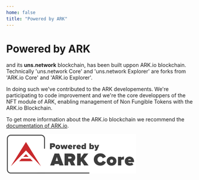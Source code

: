 ```yaml
---
home: false
title: "Powered by ARK"
---
```


# Powered by ARK

<unikname/> and its **uns.network** blockchain, has been built uppon ARK.io blockchain. Technically 'uns.network Core' and 'uns.network Explorer' are forks from 'ARK.io Core' and 'ARK.io Explorer'.

In doing such we've contributed to the ARK developements. We're participating to code improvement and we're the core developpers of the NFT module of ARK, enabling management of Non Fungible Tokens with the ARK.io Blockchain. 

To get more information about the ARK.io blockchain we recommend the [documentation of ARK.io](https://docs.ark.io).

![powered-by-ark](./images/poweredbyark6.png)

